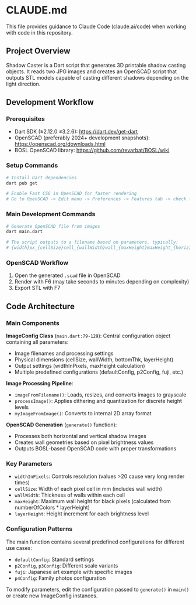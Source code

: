 # CLAUDE.md

This file provides guidance to Claude Code (claude.ai/code) when working with code in this repository.

## Project Overview

Shadow Caster is a Dart script that generates 3D printable shadow casting objects. It reads two JPG images and creates an OpenSCAD script that outputs STL models capable of casting different shadows depending on the light direction.

## Development Workflow

### Prerequisites
- Dart SDK (≥2.12.0 ≤3.2.6): https://dart.dev/get-dart
- OpenSCAD (preferably 2024+ development snapshots): https://openscad.org/downloads.html
- BOSL OpenSCAD library: https://github.com/revarbat/BOSL/wiki

### Setup Commands
```bash
# Install Dart dependencies
dart pub get

# Enable Fast CSG in OpenSCAD for faster rendering
# Go to OpenSCAD -> Edit menu -> Preferences -> Features tab -> check fast-csg
```

### Main Development Commands
```bash
# Generate OpenSCAD file from images
dart main.dart

# The script outputs to a filename based on parameters, typically:
# {width}px_{cellSize}cell_{wallWidth}wall_{maxHeight}maxHeight_{horizImage}_{vertImage}_pluswalls_{shouldDoPlusWalls}.scad
```

### OpenSCAD Workflow
1. Open the generated `.scad` file in OpenSCAD
2. Render with F6 (may take seconds to minutes depending on complexity)
3. Export STL with F7

## Code Architecture

### Main Components

**ImageConfig Class** (`main.dart:79-129`): Central configuration object containing all parameters:
- Image filenames and processing settings
- Physical dimensions (cellSize, wallWidth, bottomThk, layerHeight)
- Output settings (widthInPixels, maxHeight calculation)
- Multiple predefined configurations (defaultConfig, p2Config, fuji, etc.)

**Image Processing Pipeline**:
- `imageFromFilename()`: Loads, resizes, and converts images to grayscale
- `processImage()`: Applies dithering and quantization for discrete height levels
- `myImageFromImage()`: Converts to internal 2D array format

**OpenSCAD Generation** (`generate()` function):
- Processes both horizontal and vertical shadow images
- Creates wall geometries based on pixel brightness values
- Outputs BOSL-based OpenSCAD code with proper transformations

### Key Parameters
- `widthInPixels`: Controls resolution (values >20 cause very long render times)
- `cellSize`: Width of each pixel cell in mm (includes wall width)
- `wallWidth`: Thickness of walls within each cell
- `maxHeight`: Maximum wall height for black pixels (calculated from numberOfColors * layerHeight)
- `layerHeight`: Height increment for each brightness level

### Configuration Patterns
The main function contains several predefined configurations for different use cases:
- `defaultConfig`: Standard settings
- `p2Config`, `p3Config`: Different scale variants
- `fuji`: Japanese art example with specific images
- `p4Config`: Family photos configuration

To modify parameters, edit the configuration passed to `generate()` in `main()` or create new ImageConfig instances.